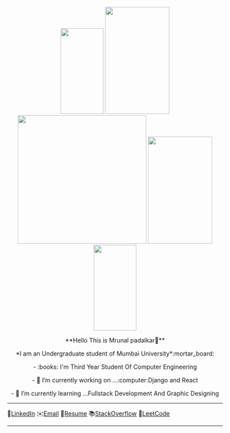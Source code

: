  
 <p align="center">
 <img src="https://user-images.githubusercontent.com/60320511/91316512-85add100-e7d6-11ea-804b-e09b57d90f87.jpg" height=200 width=100/>
 <img src="https://user-images.githubusercontent.com/60320511/91316679-bbeb5080-e7d6-11ea-99e7-7919cf49c25d.jpg" height=250 width=150/>
  <img src="https://user-images.githubusercontent.com/60320511/91309243-f997ab80-e7cd-11ea-9114-897bf83edd4d.gif" height=300 />
 <img src="https://user-images.githubusercontent.com/60320511/91317020-2603f580-e7d7-11ea-870c-fe98bb162dca.jpg" height=250 width=150/>
 <img src="https://user-images.githubusercontent.com/60320511/91316890-fbb23800-e7d6-11ea-9b1d-da038faf2e35.jpg" height=200 width=100/>
</p>
  
 <p align="center">
 **Hello This is Mrunal padalkar👋**
 </p>
 <p align="center">
 *I am an Undergraduate student of Mumbai University*:mortar_board:
 </p>
 <p align="center">
- :books: I'm Third Year Student Of Computer Engineering
 </p>
  <p align="center">
- 🔭 I’m currently working on ...:computer:Django and React
 </p>
  <p align="center">
- 🌱 I’m currently learning ...Fullstack Development And Graphic Designing
 </p><hr />
 
 :speech_balloon:[LinkedIn](https://www.linkedin.com/in/mrunal-padalkar-b64a3b19b/)  :envelope:[Email](mrunalvilas@gmail.com)   :page_with_curl:[Resume](https://mrunalvilas.github.io/) :books:[StackOverflow](https://stackoverflow.com/users/13986698/mrunal-padalkar) :name_badge:[LeetCode](https://leetcode.com/mrunalpadalkar/)

<hr />
